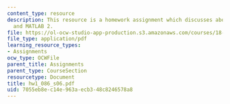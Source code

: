 ```yaml
---
content_type: resource
description: This resource is a homework assignment which discusses about MATLAB1
  and MATLAB 2.
file: https://ol-ocw-studio-app-production.s3.amazonaws.com/courses/18-086-mathematical-methods-for-engineers-ii-spring-2006/7055eb8ec14e963aecb348c8246578a8_hw1_086_s06.pdf
file_type: application/pdf
learning_resource_types:
- Assignments
ocw_type: OCWFile
parent_title: Assignments
parent_type: CourseSection
resourcetype: Document
title: hw1_086_s06.pdf
uid: 7055eb8e-c14e-963a-ecb3-48c8246578a8
---
```

